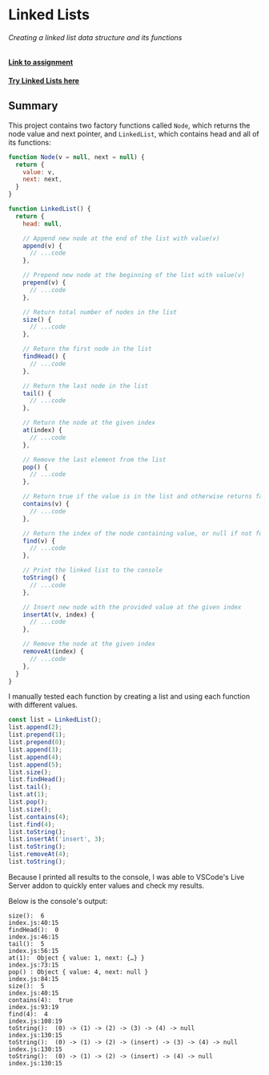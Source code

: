 # Linked Lists
###### Creating a linked list data structure and its functions

#### [Link to assignment](https://www.theodinproject.com/lessons/javascript-linked-lists)
#### [Try Linked Lists here](https://TYLPHE.github.io/linked-lists/)

## Summary
This project contains two factory functions called `Node`, which returns the node value and next pointer, and `LinkedList`, which contains head and all of its functions:
```javascript
function Node(v = null, next = null) {
  return {
    value: v,
    next: next,
  }
}

function LinkedList() {
  return {
    head: null,

    // Append new node at the end of the list with value(v)
    append(v) {
      // ...code
    },

    // Prepend new node at the beginning of the list with value(v)
    prepend(v) {
      // ...code
    },

    // Return total number of nodes in the list
    size() {
      // ...code
    },

    // Return the first node in the list
    findHead() {
      // ...code
    },

    // Return the last node in the list
    tail() {
      // ...code
    },

    // Return the node at the given index
    at(index) {
      // ...code
    },

    // Remove the last element from the list
    pop() {
      // ...code
    },

    // Return true if the value is in the list and otherwise returns false
    contains(v) {
      // ...code
    },

    // Return the index of the node containing value, or null if not found
    find(v) {
      // ...code
    },

    // Print the linked list to the console
    toString() {
      // ...code
    },

    // Insert new node with the provided value at the given index
    insertAt(v, index) {
      // ...code
    },

    // Remove the node at the given index
    removeAt(index) {
      // ...code
    },
  }
}
```

I manually tested each function by creating a list and using each function with different values. 
```javascript
const list = LinkedList();
list.append(2);
list.prepend(1);
list.prepend(0);
list.append(3);
list.append(4);
list.append(5);
list.size();
list.findHead();
list.tail();
list.at(1);
list.pop();
list.size();
list.contains(4);
list.find(4);
list.toString();
list.insertAt('insert', 3);
list.toString();
list.removeAt(4);
list.toString();
```

Because I printed all results to the console, I was able to VSCode's Live Server addon to quickly enter values and check my results.

Below is the console's output:
```
size():  6                                                        index.js:40:15
findHead():  0                                                    index.js:46:15
tail():  5                                                        index.js:56:15
at(1):  Object { value: 1, next: {…} }                            index.js:73:15
pop() : Object { value: 4, next: null }                           index.js:84:15
size():  5                                                        index.js:40:15
contains(4):  true                                                index.js:93:19
find(4):  4                                                       index.js:108:19
toString():  (0) -> (1) -> (2) -> (3) -> (4) -> null              index.js:130:15
toString():  (0) -> (1) -> (2) -> (insert) -> (3) -> (4) -> null  index.js:130:15
toString():  (0) -> (1) -> (2) -> (insert) -> (4) -> null         index.js:130:15
```

